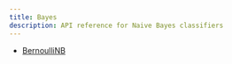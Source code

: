 ```yaml
---
title: Bayes
description: API reference for Naive Bayes classifiers
---
```


- [BernoulliNB](bernoulliNB.md)
